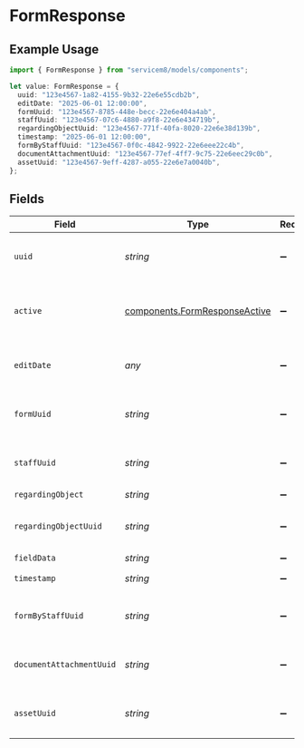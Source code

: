 # FormResponse

## Example Usage

```typescript
import { FormResponse } from "servicem8/models/components";

let value: FormResponse = {
  uuid: "123e4567-1a82-4155-9b32-22e6e55cdb2b",
  editDate: "2025-06-01 12:00:00",
  formUuid: "123e4567-8785-448e-becc-22e6e404a4ab",
  staffUuid: "123e4567-07c6-4880-a9f8-22e6e434719b",
  regardingObjectUuid: "123e4567-771f-40fa-8020-22e6e38d139b",
  timestamp: "2025-06-01 12:00:00",
  formByStaffUuid: "123e4567-0f0c-4842-9922-22e6eee22c4b",
  documentAttachmentUuid: "123e4567-77ef-4ff7-9c75-22e6eec29c0b",
  assetUuid: "123e4567-9eff-4287-a055-22e6e7a0040b",
};
```

## Fields

| Field                                                                          | Type                                                                           | Required                                                                       | Description                                                                    | Example                                                                        |
| ------------------------------------------------------------------------------ | ------------------------------------------------------------------------------ | ------------------------------------------------------------------------------ | ------------------------------------------------------------------------------ | ------------------------------------------------------------------------------ |
| `uuid`                                                                         | *string*                                                                       | :heavy_minus_sign:                                                             | Unique identifier for this record                                              | 123e4567-1a82-4155-9b32-22e6e55cdb2b                                           |
| `active`                                                                       | [components.FormResponseActive](../../models/components/formresponseactive.md) | :heavy_minus_sign:                                                             | Record active/deleted flag.  Valid values are [0,1]                            |                                                                                |
| `editDate`                                                                     | *any*                                                                          | :heavy_minus_sign:                                                             | Timestamp at which record was last modified                                    | 2025-06-01 12:00:00                                                            |
| `formUuid`                                                                     | *string*                                                                       | :heavy_minus_sign:                                                             | N/A                                                                            | 123e4567-8785-448e-becc-22e6e404a4ab                                           |
| `staffUuid`                                                                    | *string*                                                                       | :heavy_minus_sign:                                                             | N/A                                                                            | 123e4567-07c6-4880-a9f8-22e6e434719b                                           |
| `regardingObject`                                                              | *string*                                                                       | :heavy_minus_sign:                                                             | N/A                                                                            |                                                                                |
| `regardingObjectUuid`                                                          | *string*                                                                       | :heavy_minus_sign:                                                             | N/A                                                                            | 123e4567-771f-40fa-8020-22e6e38d139b                                           |
| `fieldData`                                                                    | *string*                                                                       | :heavy_minus_sign:                                                             | N/A                                                                            |                                                                                |
| `timestamp`                                                                    | *string*                                                                       | :heavy_minus_sign:                                                             | N/A                                                                            | 2025-06-01 12:00:00                                                            |
| `formByStaffUuid`                                                              | *string*                                                                       | :heavy_minus_sign:                                                             | N/A                                                                            | 123e4567-0f0c-4842-9922-22e6eee22c4b                                           |
| `documentAttachmentUuid`                                                       | *string*                                                                       | :heavy_minus_sign:                                                             | N/A                                                                            | 123e4567-77ef-4ff7-9c75-22e6eec29c0b                                           |
| `assetUuid`                                                                    | *string*                                                                       | :heavy_minus_sign:                                                             | N/A                                                                            | 123e4567-9eff-4287-a055-22e6e7a0040b                                           |